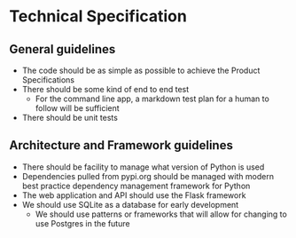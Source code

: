 # Technical Specification

## General guidelines

* The code should be as simple as possible to achieve the Product Specifications
* There should be some kind of end to end test
  * For the command line app, a markdown test plan for a human to follow will be sufficient
* There should be unit tests

## Architecture and Framework guidelines

* There should be facility to manage what version of Python is used
* Dependencies pulled from pypi.org should be managed with modern best practice dependency management framework for Python
* The web application and API should use the Flask framework
* We should use SQLite as a database for early development
  * We should use patterns or frameworks that will allow for changing to use Postgres in the future
